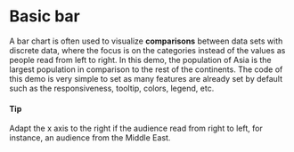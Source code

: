 # Basic bar

A bar chart is often used to visualize **comparisons** between data sets with discrete data, where the focus is on the categories instead of the values as people read from left to right. In this demo, the population of Asia is the largest population in comparison to the rest of the continents.
The code of this demo is very simple to set as many features are already set by default such as the responsiveness, tooltip, colors, legend, etc.

#### Tip
Adapt the x axis to the right if the audience read from right to left, for instance, an audience from the Middle East.
